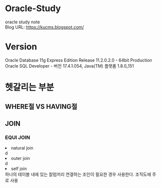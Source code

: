 # Oracle-Study
oracle study note <br/>
Blog URL: https://kucms.blogspot.com/

# Version
Oracle Database 11g Express Edition Release 11.2.0.2.0 - 64bit Production <br/>
Oracle SQL Developer - 버전 17.4.1.054, Java(TM) 플랫폼	1.8.0_151

# 헷갈리는 부분
<h2>WHERE절 VS HAVING절</h2>

<h2>JOIN</h2>
<h3>EQUI JOIN</h3>
<li>natural join</li>
d
<li>outer join</li>
d
<li>self join</li>
하나의 테이블 내에 있는 칼럼끼리 연결하는 조인이 필요한 경우 사용한다.
조직도에 주로 사용

